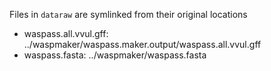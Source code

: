 Files in `dataraw` are symlinked from their original locations

- waspass.all.vvul.gff:
../waspmaker/waspass.maker.output/waspass.all.vvul.gff
- waspass.fasta:
../waspmaker/waspass.fasta
